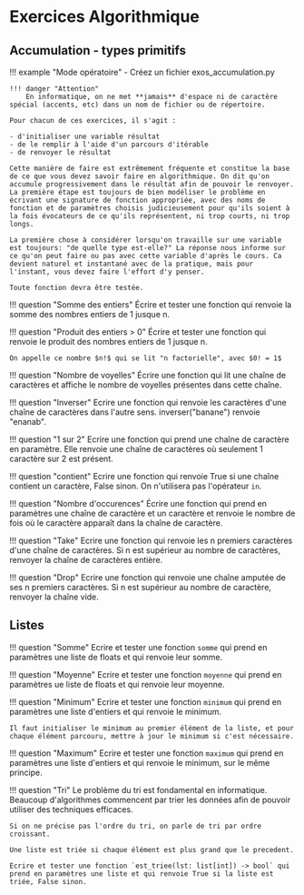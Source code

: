 # Exercices Algorithmique


## Accumulation - types primitifs

!!! example "Mode opératoire"
    - Créez un fichier exos_accumulation.py

    !!! danger "Attention"
        En informatique, on ne met **jamais** d'espace ni de caractère spécial (accents, etc) dans un nom de fichier ou de répertoire.

    Pour chacun de ces exercices, il s'agit :
    
    - d'initialiser une variable résultat
    - de le remplir à l'aide d'un parcours d'itérable
    - de renvoyer le résultat

    Cette manière de faire est extrêmement fréquente et constitue la base de ce que vous devez savoir faire en algorithmique. On dit qu'on accumule progressivement dans le résultat afin de pouvoir le renvoyer.
    La première étape est toujours de bien modéliser le problème en écrivant une signature de fonction appropriée, avec des noms de fonction et de paramètres choisis judicieusement pour qu'ils soient à la fois évocateurs de ce qu'ils représentent, ni trop courts, ni trop longs.

    La première chose à considérer lorsqu'on travaille sur une variable est toujours: "de quelle type est-elle?" La réponse nous informe sur ce qu'on peut faire ou pas avec cette variable d'après le cours. Ca devient naturel et instantané avec de la pratique, mais pour l'instant, vous devez faire l'effort d'y penser.

    Toute fonction devra être testée.


!!! question "Somme des entiers" 
    Écrire et tester une fonction qui renvoie la somme des nombres entiers de 1 jusque n.

!!! question "Produit des entiers > 0" 
    Écrire et tester une fonction qui renvoie le produit des nombres entiers de 1 jusque n.

    On appelle ce nombre $n!$ qui se lit "n factorielle", avec $0! = 1$

!!! question "Nombre de voyelles"
    Écrire une fonction qui lit une chaîne de caractères et affiche le nombre de voyelles présentes dans cette chaîne.

!!! question "Inverser"
    Ecrire une fonction qui renvoie les caractères d'une chaîne de caractères dans l'autre sens. inverser("banane") renvoie "enanab".

!!! question "1 sur 2"
    Ecrire une fonction qui prend une chaîne de caractère en paramètre. Elle renvoie une chaîne de caractères où seulement 1 caractère sur 2 est présent.

!!! question "contient"
    Ecrire une fonction qui renvoie True si une chaîne contient un caractère, False sinon. On n'utilisera pas l'opérateur `in`.

!!! question "Nombre d'occurences"
    Écrire une fonction qui prend en paramètres une chaîne de caractère et un caractère et renvoie le nombre de fois où le caractère apparaît dans la chaîne de caractère.

!!! question "Take"
    Ecrire une fonction qui renvoie les n premiers caractères d'une chaîne de caractères. Si n est supérieur au nombre de caractères, renvoyer la chaîne de caractères entière.

!!! question "Drop"
    Ecrire une fonction qui renvoie une chaîne amputée de ses n premiers caractères. Si n est supérieur au nombre de caractère, renvoyer la chaîne vide.

## Listes

!!! question "Somme"
    Ecrire et tester une fonction `somme` qui prend en paramètres une liste de floats et qui renvoie leur somme.


!!! question "Moyenne"
    Ecrire et tester une fonction `moyenne` qui prend en paramètres ue liste de floats et qui renvoie leur moyenne.


!!! question "Minimum"
    Ecrire et tester une fonction `minimum` qui prend en paramètres une liste d'entiers et qui renvoie le minimum.

    Il faut initialiser le minimum au premier élément de la liste, et pour chaque élément parcouru, mettre à jour le minimum si c'est nécessaire.


!!! question "Maximum"
    Ecrire et tester une fonction `maximum` qui prend en paramètres une liste d'entiers et qui renvoie le minimum, sur le même principe.


!!! question "Tri"
    Le problème du tri est fondamental en informatique. Beaucoup d'algorithmes commencent par trier les données afin de pouvoir utiliser des techniques efficaces.

    Si on ne précise pas l'ordre du tri, on parle de tri par ordre croissant.

    Une liste est triée si chaque élément est plus grand que le precedent.

    Ecrire et tester une fonction `est_triee(lst: list[int]) -> bool` qui prend en paramètres une liste et qui renvoie True si la liste est triée, False sinon.